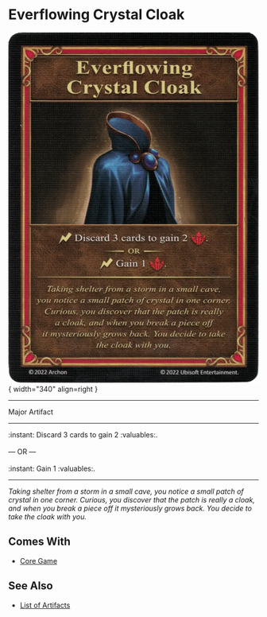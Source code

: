 # Everflowing Crystal Cloak

![Everflowing Crystal Cloak](../assets/artifacts_major-everflowing_crystal_cloak.webp){ width="340" align=right }
___
Major Artifact
___
:instant: Discard 3 cards to gain 2 :valuables:.<br><br>— OR —<br><br>:instant: Gain 1 :valuables:.
___
*Taking shelter from a storm in a small cave, you notice a small patch of crystal in one corner. Curious, you discover that the patch is really a cloak, and when you break a piece off it mysteriously grows back. You decide to take the cloak with you.*


## Comes With

- [Core Game](../content.md)


## See Also

- [List of Artifacts](../artifacts.md)
